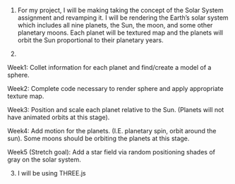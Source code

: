 1) For my project, I will be making taking the concept of the Solar System assignment and revamping it. I will be rendering the Earth’s solar system which includes all nine planets, the Sun, the moon, and some other planetary moons. Each planet will be textured map and the planets will orbit the Sun proportional to their planetary years.

2)
Week1: Collet information for each planet and find/create a model of a sphere.

Week2: Complete code necessary to render sphere and apply appropriate texture map.

Week3: Position and scale each planet relative to the Sun. (Planets will not have animated orbits at this stage).

Week4: Add motion for the planets. (I.E. planetary spin, orbit around the sun). Some moons should be orbiting the planets at this stage.

Week5 (Stretch goal): Add a star field via random positioning shades of gray on the solar system.

3) I will be using THREE.js
